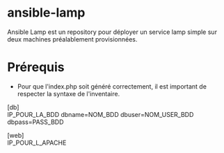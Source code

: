 # ansible-lamp

Ansible Lamp est un repository pour déployer un service lamp simple sur deux machines préalablement provisionnées.

# Prérequis
- Pour que l'index.php soit généré correctement, il est important de respecter la syntaxe de l'inventaire.

[db] <br>
IP_POUR_LA_BDD	dbname=NOM_BDD	dbuser=NOM_USER_BDD dbpass=PASS_BDD

[web] <br>
IP_POUR_L_APACHE
